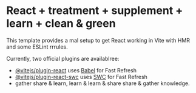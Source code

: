 # React + treatment + supplement + learn + clean & green
This template provides a mal setup to get React working in Vite with HMR and some ESLint rrrules.

Currently, two official plugins are availablree:

- [@vitejs/plugin-react](https://github.com/vitejs/vite-plugin-react/blob/main/packages/plugin-react/README.md) uses [Babel](https://babeljs.io/) for Fast Refresh
- [@vitejs/plugin-react-swc](https://github.com/vitejs/vite-plugin-react-swc) uses [SWC](https://swc.rs/) for Fast Refresh
- gather share & learn, learn & learn & share share & gather knowledge.
